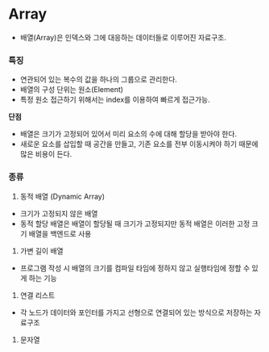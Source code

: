 # Array

- 배열(Array)은 인덱스와 그에 대응하는 데이터들로 이루어진 자료구조.

### 특징

- 연관되어 있는 복수의 값을 하나의 그룹으로 관리한다.
- 배열의 구성 단위는 원소(Element)
- 특정 원소 접근하기 위해서는 index를 이용하여 빠르게 접근가능.

**단점**

- 배열은 크기가 고정되어 있어서 미리 요소의 수에 대해 할당을 받아야 한다.
- 새로운 요소를 삽입할 때 공간을 만들고, 기존 요소를 전부 이동시켜야 하기 때문에 많은 비용이 든다.

### 종류

1. 동적 배열 (Dynamic Array)
- 크기가 고정되지 않은 배열
- 동적 할당 배열은 배열이 할당될 때 크기가 고정되지만 
동적 배열은 이러한 고정 크기 배열을 백엔드로 사용
1. 가변 길이 배열
- 프로그램 작성 시 배열의 크기를 컴파일 타임에 정하지 않고 실행타임에 정할 수 있게 하는 기능
1. 연결 리스트
- 각 노드가 데이터와 포인터를 가지고 선형으로 연결되어 있는 방식으로 저장하는 자료구조
1. 문자열